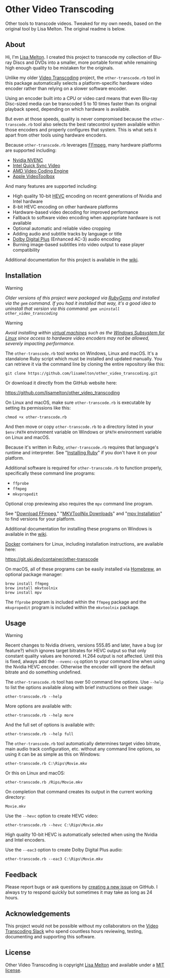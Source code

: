 

# Other Video Transcoding

Other tools to transcode videos. Tweaked for my own needs, based on the original tool by Lisa Melton. The original readme is below.

## About

Hi, I'm [Lisa Melton](http://lisamelton.net/). I created this project to transcode my collection of Blu-ray Discs and DVDs into a smaller, more portable format while remaining high enough quality to be mistaken for the originals.

Unlike my older [Video Transcoding](https://github.com/lisamelton/video_transcoding) project, the `other-transcode.rb` tool in this package automatically selects a platform-specific hardware video encoder rather than relying on a slower software encoder.

Using an encoder built into a CPU or video card means that even Blu-ray Disc-sized media can be transcoded 5 to 10 times faster than its original playback speed, depending on which hardware is available.

But even at those speeds, quality is never compromised because the `other-transcode.rb` tool also selects the best ratecontrol system available within those encoders and properly configures that system. This is what sets it apart from other tools using hardware encoders.

Because `other-transcode.rb` leverages [FFmpeg](http://ffmpeg.org/), many hardware platforms are supported including:

* [Nvidia NVENC](https://en.wikipedia.org/wiki/Nvidia_NVENC)
* [Intel Quick Sync Video](https://en.wikipedia.org/wiki/Intel_Quick_Sync_Video)
* [AMD Video Coding Engine](https://en.wikipedia.org/wiki/Video_Coding_Engine)
* [Apple VideoToolbox](https://developer.apple.com/documentation/videotoolbox)

And many features are supported including:

* High quality 10-bit [HEVC](https://en.wikipedia.org/wiki/High_Efficiency_Video_Coding) encoding on recent generations of Nvidia and Intel hardware
* 8-bit HEVC encoding on other hardware platforms
* Hardware-based video decoding for improved performance
* Fallback to software video encoding when appropriate hardware is not available
* Optional automatic and reliable video cropping
* Adding audio and subtitle tracks by language or title
* [Dolby Digital Plus](https://en.wikipedia.org/wiki/Dolby_Digital_Plus) (Enhanced AC-3) audio encoding
* Burning image-based subtitles into video output to ease player compatibility

Additional documentation for this project is available in the [wiki](https://github.com/lisamelton/other_video_transcoding/wiki).

## Installation

> [!WARNING]
> *Older versions of this project were packaged via [RubyGems](https://en.wikipedia.org/wiki/RubyGems) and installed via the `gem` command. If you had it installed that way, it's a good idea to uninstall that version via this command: `gem uninstall other_video_transcoding`*

> [!WARNING]
> _Avoid installing within [virtual machines](https://en.wikipedia.org/wiki/Virtual_machine) such as the [Windows Subsystem for Linux](https://en.wikipedia.org/wiki/Windows_Subsystem_for_Linux) since access to hardware video encoders may not be allowed, severely impacting performance._

The `other-transcode.rb` tool works on Windows, Linux and macOS. It's a standalone Ruby script which must be installed and updated manually. You can retrieve it via the command line by cloning the entire repository like this:

    git clone https://github.com/lisamelton/other_video_transcoding.git

Or download it directly from the GitHub website here:

https://github.com/lisamelton/other_video_transcoding

On Linux and macOS, make sure `other-transcode.rb` is executable by setting its permissions like this:

    chmod +x other-transcode.rb

And then move or copy `other-transcode.rb` to a directory listed in your `$env:PATH` environment variable on Windows or `$PATH` environment variable on Linux and macOS.

Because it's written in Ruby, `other-transcode.rb` requires that language's runtime and interpreter. See "[Installing Ruby](https://www.ruby-lang.org/en/documentation/installation/)" if you don't have it on your platform.

Additional software is required for `other-transcode.rb` to function properly, specifically these command line programs:

* `ffprobe`
* `ffmpeg`
* `mkvpropedit`

Optional crop previewing also requires the `mpv` command line program.

See "[Download FFmpeg](https://ffmpeg.org/download.html)," "[MKVToolNix Downloads](https://mkvtoolnix.download/downloads.html)" and "[mpv Installation](https://mpv.io/installation/)" to find versions for your platform.

Additional documentation for installing these programs on Windows is available in the [wiki](https://github.com/lisamelton/other_video_transcoding/wiki/Windows).

[Docker](https://en.wikipedia.org/wiki/Docker_(software)) containers for Linux, including installation instructions, are available here:

https://git.skj.dev/container/other-transcode

On macOS, all of these programs can be easily installed via [Homebrew](http://brew.sh/), an optional package manager:

    brew install ffmpeg
    brew install mkvtoolnix
    brew install mpv

The `ffprobe` program is included within the `ffmpeg` package and the `mkvpropedit` program is included within the `mkvtoolnix` package.

## Usage

> [!WARNING]
> Recent changes to Nvidia drivers, versions 555.85 and later, have a bug (or feature?) which ignores target bitrates for HEVC output so that only constant quality values are honored. H.264 output is not affected. Until this is fixed, always add the `--nvenc-cq` option to your command line when using the Nvidia HEVC encoder. Otherwise the encoder will ignore the default bitrate and do something undefined.

The `other-transcode.rb` tool has over 50 command line options. Use `--help` to list the options available along with brief instructions on their usage:

    other-transcode.rb --help

More options are available with:

    other-transcode.rb --help more

And the full set of options is available with:

    other-transcode.rb --help full

The `other-transcode.rb` tool automatically determines target video bitrate, main audio track configuration, etc. without any command line options, so using it can be as simple as this on Windows:

    other-transcode.rb C:\Rips\Movie.mkv

Or this on Linux and macOS:

    other-transcode.rb /Rips/Movie.mkv

On completion that command creates its output in the current working directory:

    Movie.mkv

Use the `--hevc` option to create HEVC video:

    other-transcode.rb --hevc C:\Rips\Movie.mkv

High quality 10-bit HEVC is automatically selected when using the Nvidia and Intel encoders.

Use the `--eac3` option to create Dolby Digital Plus audio:

    other-transcode.rb --eac3 C:\Rips\Movie.mkv

## Feedback

Please report bugs or ask questions by [creating a new issue](https://github.com/lisamelton/other_video_transcoding/issues) on GitHub. I always try to respond quickly but sometimes it may take as long as 24 hours.

## Acknowledgements

This project would not be possible without my collaborators on the [Video Transcoding Slack](https://videotranscoding.slack.com/) who spend countless hours reviewing, testing, documenting and supporting this software.

## License

Other Video Transcoding is copyright [Lisa Melton](http://lisamelton.net/) and available under a [MIT license](https://github.com/lisamelton/other_video_transcoding/blob/master/LICENSE).
